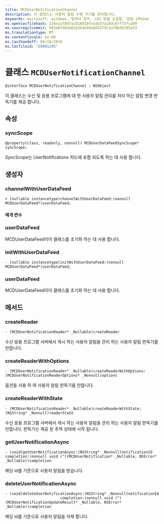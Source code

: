 ```yaml
---
title: MCDUserNotificationChannel
description: 이 클래스는 사용자 알림 수명 주기를 관리합니다.
keywords: microsoft, windows, 릴레이 장치, iOS 방법 도움말, 방법 iPhone
ms.openlocfilehash: 234e1af807ac816918fe1de37a18dc07f73fca09
ms.sourcegitcommit: 945a0f4bda02e3b4eb9a665379c2af9bd5285a53
ms.translationtype: MT
ms.contentlocale: ko-KR
ms.lasthandoff: 04/18/2019
ms.locfileid: "59801245"
---
```

# <a name="class-mcdusernotificationchannel"></a>클래스 `MCDUserNotificationChannel`

```
@interface MCDUserNotificationChannel : NSObject
```

이 클래스는 수신 및 응용 프로그램에 대 한 사용자 알림 관리를 처리 하는 알림 변경 판독기를 제공 합니다. 

## <a name="properties"></a>속성

### <a name="syncscope"></a>syncScope
`@property(class, readonly, nonnull) MCDUserDataFeedSyncScope* syncScope;`

SyncScope는 UserNotifications 피드에 포함 되도록 하는 데 사용 합니다.

## <a name="constructors"></a>생성자

### <a name="channelwithuserdatafeed"></a>channelWithUserDataFeed
`+ (nullable instancetype)channelWithUserDataFeed:(nonnull MCDUserDataFeed*)userDataFeed;`

#### <a name="parameters"></a>매개 변수

### <a name="userdatafeed"></a>userDataFeed
MCDUserDataFeed이이 클래스를 초기화 하는 데 사용 합니다.

### <a name="initwithuserdatafeed"></a>initWithUserDataFeed
`- (nullable instancetype)initWithUserDataFeed:(nonnull MCDUserDataFeed*)userDataFeed;`

### <a name="userdatafeed"></a>userDataFeed
MCDUserDataFeed이이 클래스를 초기화 하는 데 사용 합니다.

## <a name="methods"></a>메서드

### <a name="createreader"></a>createReader
`- (MCDUserNotificationReader* _Nullable)createReader`

수신 응용 프로그램 서버에서 게시 하는 사용자 알림을 관리 하는 사용자 알림 판독기를 만듭니다.

### <a name="createreaderwithoptions"></a>createReaderWithOptions
`- (MCDUserNotificationReader* _Nullable)createReaderWithOptions:(MCDUserNotificationReaderOptions* _Nonnull)options`

옵션을 사용 하 여 사용자 알림 판독기를 만듭니다.

### <a name="createreaderwithstate"></a>createReaderWithState
`- (MCDUserNotificationReader* _Nullable)createReaderWithState:(NSString* _Nonnull)readerState`

수신 응용 프로그램 서버에서 게시 하는 사용자 알림을 관리 하는 사용자 알림 판독기를 만듭니다. 판독기는 제공 된 추적 상태에 시작 됩니다.  

### <a name="getusernotificationasync"></a>getUserNotificationAsync
`- (void)getUserNotificationAsync:(NSString* _Nonnull)notificationId
                      completion:(nonnull void (^)(MCDUserNotification* _Nullable, NSError* _Nullable))completion`

해당 id를 기준으로 사용자 알림을 받습니다.

### <a name="deleteusernotificationasync"></a>deleteUserNotificationAsync
```
- (void)deleteUserNotificationAsync:(NSString* _Nonnull)notificationId
                         completion:(nonnull void (^)(MCDUserNotificationUpdateResult* _Nullable, NSError* _Nullable))completion
```

해당 id를 기준으로 사용자 알림을 삭제 합니다. 